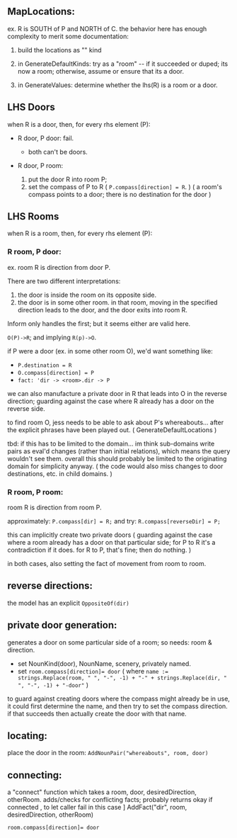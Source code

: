 MapLocations:
--------------------
ex. R is SOUTH of P and NORTH of C.
the behavior here has enough complexity to merit some documentation:

1. build the locations as "" kind

2. in GenerateDefaultKinds: try as a "room" -- if it succeeded or duped; its now a room; 
otherwise, assume or ensure that its a door.

3. in GenerateValues:  determine whether the lhs(R) is a room or a door.

## LHS Doors

when R is a door, then, for every rhs element (P):
    
* R door, P door: fail. 
  * both can't be doors.
  
* R door, P room:     
  1. put the door R into room P;
  2. set the compass of P to R ( `P.compass[direction] = R`. )
    ( a room's compass points to a door; there is no destination for the door )

## LHS Rooms

when R is a room, then, for every rhs element (P):

### R room, P door:
ex. room R is direction from door P.

There are two different interpretations:
1. the door is inside the room on its opposite side.
2. the door is in some other room. in that room, moving in the specified direction leads to the door, and the door exits into room R.

Inform only handles the first; but it seems either are valid here.

`O(P)->R`; and implying `R(p)->O`.
    
if P were a door (ex. in some other room O), we'd want something like:
* `P.destination = R`
* `O.compass[direction] = P`
* `fact: 'dir -> <room>.dir -> P`

we can also manufacture a private door in R that leads into O in the reverse direction; guarding against the case where R already has a door on the reverse side.

to find room O, jess needs to be able to ask about P's whereabouts... after the explicit phrases have been played out. ( GenerateDefaultLocations )

tbd: if this has to be limited to the domain... im think sub-domains write pairs as eval'd changes (rather than initial relations), which means the query wouldn't see them. overall this should probably be limited to the originating domain for simplicity anyway. ( the code would also miss changes to door destinations, etc. in child domains. )

### R room, P room:
room R is direction from room P.

approximately: `P.compass[dir] = R;` and try: `R.compass[reverseDir] = P;`

this can implicitly create two private doors ( guarding against the case where a room already has a door on that particular side; for P to R it's a contradiction if it does. for R to P, that's fine; then do nothing. )

in both cases, also setting the fact of movement from room to room.

reverse directions:
---------------------
the model has an explicit `OppositeOf(dir)`

private door generation:
----------------
generates a door on some particular side of a room; so needs: room & direction.
* set NounKind(door), NounName, scenery, privately named.
* set `room.compass[direction]= door` ( where `name := strings.Replace(room, " ", "-", -1) + "-" + strings.Replace(dir, " ", "-", -1) + "-door"` )

to guard against creating doors where the compass might already be in use, it could first determine the name, and then try to set the compass direction. if that succeeds then actually create the door with that name.

locating:
-------
place the door in the room: `AddNounPair("whereabouts", room, door)`

connecting:
----------
a "connect" function which takes a room, door, desiredDirection, otherRoom.
 adds/checks for conflicting facts;
    probably returns okay if connected , to let caller fail in this case ]
    AddFact("dir", room, desiredDirection, otherRoom)

`room.compass[direction]= door`


